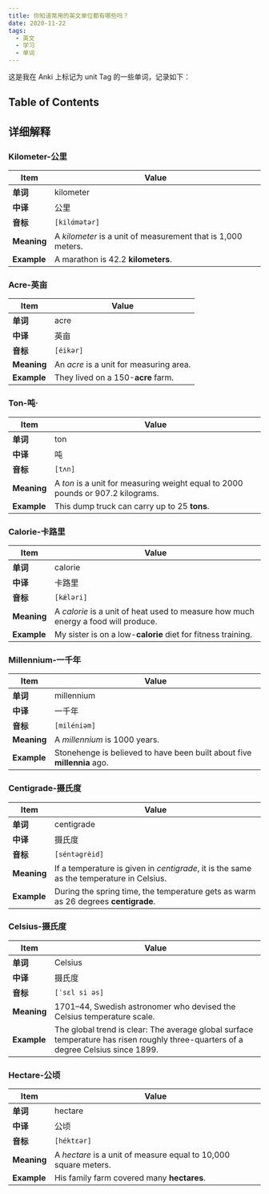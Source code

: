 ```yaml
---
title: 你知道常用的英文单位都有哪些吗？
date: 2020-11-22
tags:
  - 英文
  - 学习
  - 单词
---
```


这是我在 Anki 上标记为 unit Tag 的一些单词，记录如下：

## Table of Contents

## 详细解释

### Kilometer-公里

| Item        | Value                                                             |
| ----------- | ----------------------------------------------------------------- |
| **单词**    | kilometer                                                         |
| **中译**    | 公里                                                              |
| **音标**    | `[kilάmətər]`                                                     |
| **Meaning** | A <i>kilometer</i> is a unit of measurement that is 1,000 meters. |
| **Example** | A marathon is 42.2 <b>kilometers</b>.                             |

### Acre-英亩

| Item        | Value                                        |
| ----------- | -------------------------------------------- |
| **单词**    | acre                                         |
| **中译**    | 英亩                                         |
| **音标**    | `[éikər]`                                    |
| **Meaning** | An <i>acre</i> is a unit for measuring area. |
| **Example** | They lived on a 150-<b>acre</b> farm.        |

### Ton-吨·

| Item        | Value                                                                                |
| ----------- | ------------------------------------------------------------------------------------ |
| **单词**    | ton                                                                                  |
| **中译**    | 吨                                                                                   |
| **音标**    | `[tʌn]`                                                                              |
| **Meaning** | A <i>ton</i> is a unit for measuring weight equal to 2000 pounds or 907.2 kilograms. |
| **Example** | This dump truck can carry up to 25 <b>tons</b>.                                      |

### Calorie-卡路里

| Item        | Value                                                                                   |
| ----------- | --------------------------------------------------------------------------------------- |
| **单词**    | calorie                                                                                 |
| **中译**    | 卡路里                                                                                  |
| **音标**    | `[kǽləri]`                                                                              |
| **Meaning** | A <i>calorie</i> is a unit of heat used to measure how much energy a food will produce. |
| **Example** | My sister is on a low-<b>calorie</b> diet for fitness training.                         |

### Millennium-一千年

| Item        | Value                                                                      |
| ----------- | -------------------------------------------------------------------------- |
| **单词**    | millennium                                                                 |
| **中译**    | 一千年                                                                     |
| **音标**    | `[miléniəm]`                                                               |
| **Meaning** | A <i>millennium</i> is 1000 years.                                         |
| **Example** | Stonehenge is believed to have been built about five <b>millennia</b> ago. |

### Centigrade-摄氏度

| Item        | Value                                                                                         |
| ----------- | --------------------------------------------------------------------------------------------- |
| **单词**    | centigrade                                                                                    |
| **中译**    | 摄氏度                                                                                        |
| **音标**    | `[séntəgrèid]`                                                                                |
| **Meaning** | If a temperature is given in <i>centigrade</i>, it is the same as the temperature in Celsius. |
| **Example** | During the spring time, the temperature gets as warm as 26 degrees <b>centigrade</b>.         |

### Celsius-摄氏度

| Item        | Value                                                                                                                              |
| ----------- | ---------------------------------------------------------------------------------------------------------------------------------- |
| **单词**    | Celsius                                                                                                                            |
| **中译**    | 摄氏度                                                                                                                             |
| **音标**    | `[ˈsɛl si əs]`                                                                                                                     |
| **Meaning** | 1701–44, Swedish astronomer who devised the Celsius temperature scale.                                                             |
| **Example** | The global trend is clear: The average global surface temperature has risen roughly three-quarters of a degree Celsius since 1899. |

### Hectare-公顷

| Item        | Value                                                                |
| ----------- | -------------------------------------------------------------------- |
| **单词**    | hectare                                                              |
| **中译**    | 公顷                                                                 |
| **音标**    | `[héktɛər]`                                                          |
| **Meaning** | A <i>hectare</i> is a unit of measure equal to 10,000 square meters. |
| **Example** | His family farm covered many <b>hectares</b>.                        |
